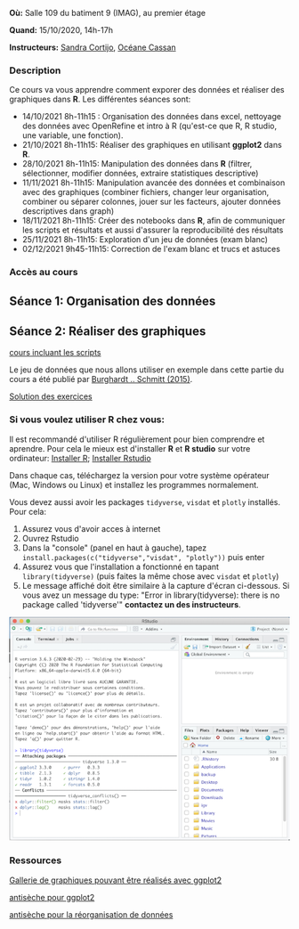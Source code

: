 **Où:** Salle 109 du batiment 9 (IMAG), au premier étage

**Quand:** 15/10/2020, 14h-17h

**Instructeurs:** 
[Sandra Cortijo](mailto:sandra.cortijo@hotmail.fr), 
[Océane Cassan](mailto:Oceane.CASSAN@cnrs.fr)


### Description

Ce cours va vous apprendre comment exporer des données et réaliser des graphiques dans **R**. 
Les différentes séances sont:
- 14/10/2021 8h-11h15 : Organisation des données dans excel, nettoyage des données avec OpenRefine et intro à R (qu'est-ce que R, R studio, une variable, une fonction).
- 21/10/2021 8h-11h15: Réaliser des graphiques en utilisant **ggplot2** dans **R**. 
- 28/10/2021 8h-11h15: Manipulation des données dans **R** (filtrer, sélectionner, modifier données, extraire statistiques descriptive)
- 11/11/2021 8h-11h15: Manipulation avancée des données et combinaison avec des graphiques (combiner fichiers, changer leur organisation, combiner ou séparer colonnes, jouer sur les facteurs, ajouter données descriptives dans graph)
- 18/11/2021 8h-11h15: Créer des notebooks dans **R**, afin de communiquer les scripts et résultats et aussi d'assurer la reproducibilité des résultats  
- 25/11/2021 8h-11h15: Exploration d'un jeu de données (exam blanc)
- 02/12/2021 9h45-11h15: Correction de l'exam blanc et trucs et astuces



### Accès au cours

## Séance 1: Organisation des données


## Séance 2: Réaliser des graphiques

[cours incluant les scripts](ggplot_lesson/materiel/ggplot_lesson.html)  

Le jeu de données que nous allons utiliser en exemple dans cette partie du cours a été publié par 
[Burghardt .. Schmitt (2015)](https://doi.org/10.1111/nph.13799). 


[Solution des exercices](ggplot_lesson/materiel/ggplot_exercise_solutions.html)




### Si vous voulez utiliser R chez vous: 
Il est recommandé d'utiliser R régulièrement pour bien comprendre et aprendre. Pour cela le mieux est d'installer **R** et **R studio** sur votre ordinateur:
[Installer R](https://cran.biotools.fr/);
[Installer Rstudio](https://rstudio.com/products/rstudio/download/)

Dans chaque cas, téléchargez la version pour votre système opérateur (Mac, Windows ou Linux) et installez les programmes normalement.

Vous devez aussi avoir les packages `tidyverse`, `visdat` et `plotly` installés. 
Pour cela:
1. Assurez vous d'avoir acces à internet
2. Ouvrez Rstudio
3. Dans la "console" (panel en haut à gauche), tapez `install.packages(c("tidyverse","visdat", "plotly"))` puis enter
4. Assurez vous que l'installation a fonctionné en tapant `library(tidyverse)` (puis faites la même chose avec `visdat` et `plotly`)
5. Le message affiché doit être similaire à la capture d'écran ci-dessous. Si vous avez un message du type: 
"Error in library(tidyverse): there is no package called 'tidyverse'"
**contactez un des instructeurs**.

![capture d'écran d'un installation correcte](installation_package_instructions.png)





### Ressources 

[Gallerie de graphiques pouvant être réalisés avec ggplot2](https://www.r-graph-gallery.com/)

[antisèche pour ggplot2](https://rstudio.com/wp-content/uploads/2015/03/ggplot2-cheatsheet.pdf)

[antisèche pour la réorganisation de données](module01_data_and_files/materials/data_organisation.md)






